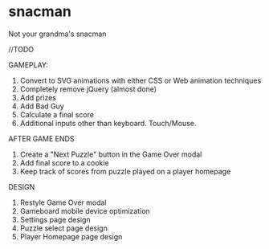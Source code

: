 # snacman

Not your grandma's snacman

//TODO

GAMEPLAY:
1. Convert to SVG animations with either CSS or Web animation techniques
2. Completely remove jQuery (almost done)
3. Add prizes
4. Add Bad Guy
5. Calculate a final score
6. Additional inputs other than keyboard. Touch/Mouse.

AFTER GAME ENDS
1. Create a "Next Puzzle" button in the Game Over modal
2. Add final score to a cookie
3. Keep track of scores from puzzle played on a player homepage

DESIGN
1. Restyle Game Over modal
2. Gameboard mobile device optimization
3. Settings page design
4. Puzzle select page design
5. Player Homepage page design
